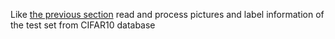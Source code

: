 ﻿Like [the previous section](https://thoughtworksinc.github.io/DeepLearning.scala/demo/MiniBatchGradientDescent.html) read and process pictures and label information of the test set from CIFAR10 database